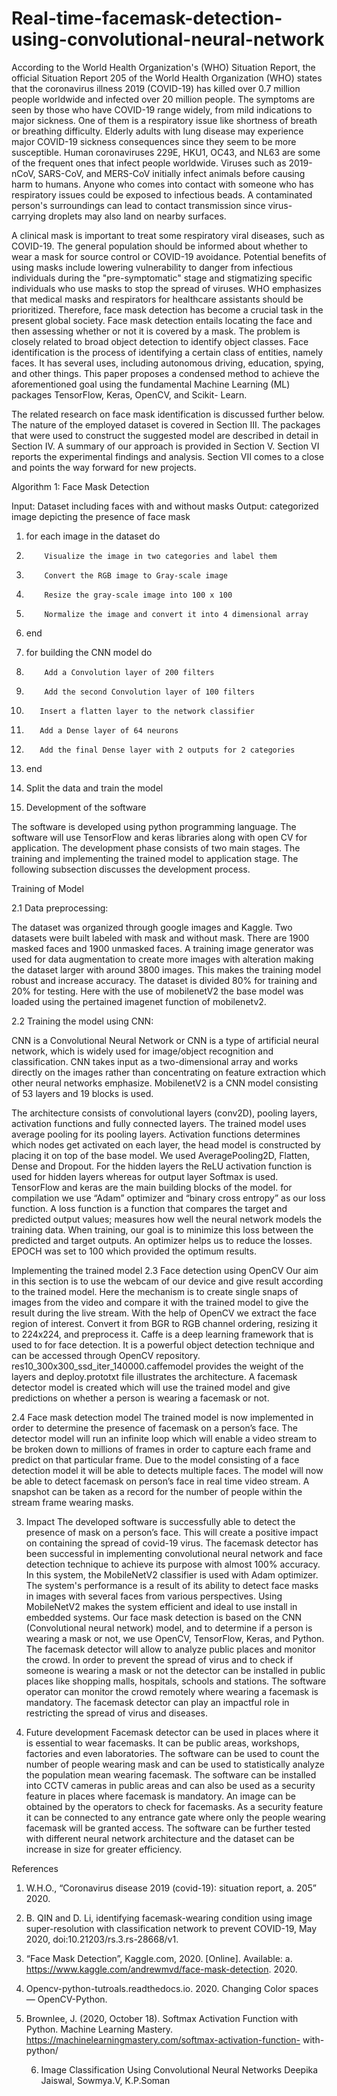 # Real-time-facemask-detection-using-convolutional-neural-network

According to the World Health Organization's (WHO) Situation Report, the official Situation Report 205 of the World Health Organization (WHO) states that the coronavirus illness 2019 (COVID-19) has killed over 0.7 million people worldwide and infected over 20 million people. The symptoms are seen by those who have COVID-19 range widely, from mild indications to major sickness. One of them is a respiratory issue like shortness of breath or breathing difficulty. Elderly adults with lung disease may experience major COVID-19 sickness consequences since they seem to be more susceptible. Human coronaviruses 229E, HKU1, OC43, and NL63 are some of the frequent ones that infect people worldwide. Viruses such as 2019-nCoV, SARS-CoV, and MERS-CoV initially infect animals before causing harm to humans. Anyone who comes into contact with someone who has respiratory issues could be exposed to infectious beads. A contaminated person's surroundings can lead to contact transmission since virus- carrying droplets may also land on nearby surfaces.

A clinical mask is important to treat some respiratory viral diseases, such as COVID-19. The general population should be informed about whether to wear a mask for source control or COVID-19 avoidance. Potential benefits of using masks include lowering vulnerability to danger from infectious individuals during the "pre-symptomatic" stage and stigmatizing specific individuals who use masks to stop the spread of viruses. WHO emphasizes that medical masks and respirators for healthcare assistants should be prioritized. Therefore, face mask detection has become a crucial task in the present global society.
Face mask detection entails locating the face and then assessing whether or not it is covered by a mask. The problem is closely related to broad object detection to identify object classes. Face identification is the process of identifying a certain class of entities, namely faces. It has several uses, including autonomous driving, education, spying, and other things. This paper proposes a condensed method to achieve the aforementioned goal using the fundamental Machine Learning (ML) packages TensorFlow, Keras, OpenCV, and Scikit- Learn.

The related research on face mask identification is discussed further below. The nature of the employed dataset is covered in Section III. The packages that were used to construct the suggested model are described in detail in Section IV. A summary of our approach is provided in Section
V. Section VI reports the experimental findings and analysis. Section VII comes to a close and points the way forward for new projects.


Algorithm 1: Face Mask Detection

Input: Dataset including faces with and without masks
Output: categorized image depicting the presence of face mask
1.	for each image in the dataset do
2.	       Visualize the image in two categories and label them
3.	       Convert the RGB image to Gray-scale image
4.	       Resize the gray-scale image into 100 x 100
5.	       Normalize the image and convert it into 4 dimensional array
6.	end
7.	for building the CNN model do
8.	       Add a Convolution layer of 200 filters
9.	       Add the second Convolution layer of 100 filters
10.	       Insert a flatten layer to the network classifier
11.	       Add a Dense layer of 64 neurons
12.	       Add the final Dense layer with 2 outputs for 2 categories
13.	end
14.	Split the data and train the model

2. Development of the software

The software is developed using python programming language. The software will use TensorFlow and keras libraries along with open CV for application. The development phase consists of two main stages. The training and implementing the trained model to application stage. The following subsection discusses the development process.




Training of Model

2.1 Data preprocessing:

The dataset was organized through google images and Kaggle. Two datasets were built labeled with mask and without mask. There are 1900 masked faces and 1900 unmasked faces. A training image generator was used for data augmentation to create more images with alteration making the dataset larger with around 3800 images. This makes the training model robust and increase accuracy. The dataset is divided 80% for training and 20% for testing. Here with the use of mobilenetV2 the base model was loaded using the pertained imagenet function of mobilenetv2.

2.2 Training the model using CNN:

CNN is a Convolutional Neural Network or CNN is a type of artificial neural network, which is widely used for image/object recognition and classification. CNN takes input as a two-dimensional array and works directly on the images rather than concentrating on feature extraction which other neural networks emphasize. MobilenetV2 is a CNN model consisting of 53 layers and 19 blocks is used.

The architecture consists of convolutional layers (conv2D), pooling layers, activation functions and fully connected layers. The trained model uses average pooling for its pooling layers. Activation functions determines which nodes get activated on each layer, the head model is constructed by placing it on top of the base model. We used AveragePooling2D, Flatten, Dense and Dropout. For the hidden layers the ReLU activation function is used for hidden layers whereas for output layer Softmax is used.     TensorFlow and keras are the main building blocks of the model. for compilation we use “Adam” optimizer and “binary cross entropy” as our loss function. A loss function is a function that compares the target and predicted output values; measures how well the neural network models the training data. When training, our goal is to minimize this loss between the predicted and target outputs. An optimizer helps us to reduce the losses. EPOCH was set to 100 which provided the optimum results.

Implementing the trained model
2.3 Face detection using OpenCV
Our aim in this section is to use the webcam of our device and give result according to the trained model. Here the mechanism is to create single snaps of images from the video and compare it with the trained model to give the result during the live stream. With the help of OpenCV we extract the face region of interest. Convert it from BGR to RGB channel ordering, resizing it to 224x224, and preprocess it. Caffe is a deep learning framework that is used to for face detection. It is a powerful object detection technique and can be accessed through OpenCV repository. res10_300x300_ssd_iter_140000.caffemodel provides the weight of the layers and deploy.prototxt file illustrates the architecture. A facemask detector model is created which will use the trained model and give predictions on whether a person is wearing a facemask or not.

2.4 Face mask detection model
The trained model is now implemented in order to determine the presence of facemask on a person’s face. The detector model will run an infinite loop which will enable a video stream to be broken down to millions of frames in order to capture each frame and predict on that particular frame. Due to the model consisting of a face detection model it will be able to detects multiple faces. The model will now be able to detect facemask on person’s face in real time video stream. A snapshot can be taken as a record for the number of people within the stream frame wearing masks.

3. Impact
The developed software is successfully able to detect the presence of mask on a person’s face. This will create a positive impact on containing the spread of covid-19 virus. The facemask detector has been successful in implementing convolutional neural network and face detection technique to achieve its purpose with almost 100% accuracy. In this system, the MobileNetV2 classifier is used with Adam optimizer. The system's performance is a result of its ability to detect face masks in images with several faces from various perspectives. Using MobileNetV2 makes the system efficient and ideal to use install in embedded systems. Our face mask detection is based on the CNN (Convolutional neural network) model, and to determine if a person is wearing a mask or not, we use OpenCV, TensorFlow, Keras, and Python. The facemask detector will allow to analyze public places and monitor the crowd. In order to prevent the spread of virus and to check if someone is wearing a mask or not the detector can be installed in public places like shopping malls, hospitals, schools and stations. The software operator can monitor the crowd remotely where wearing a facemask is mandatory. The facemask detector can play an impactful role in restricting the spread of virus and diseases.


4. Future development
Facemask detector can be used in places where it is essential to wear facemasks. It can be public areas, workshops, factories and even laboratories. The software can be used to count the number of people wearing mask and can be used to statistically analyze the population mean wearing facemask. The software can be installed into CCTV cameras in public areas and can also be used as a security feature in places where facemask is mandatory. An image can be obtained by the operators to check for facemasks. As a security feature it can be connected to any entrance gate where only the people wearing facemask will be granted access. The software can be further tested with different neural network architecture and the dataset can be increase in size for greater efficiency.


References
1.	W.H.O., “Coronavirus disease 2019 (covid-19): situation report,
a.	205” 2020.
2.	B. QIN and D. Li, identifying facemask-wearing condition using image super-resolution with classification network to prevent COVID-19, May 2020, doi:10.21203/rs.3.rs-28668/v1.
3.	“Face Mask Detection”, Kaggle.com, 2020. [Online]. Available:
a.	https://www.kaggle.com/andrewmvd/face-mask-detection. 2020.
4.	Opencv-python-tutroals.readthedocs.io. 2020. Changing Color spaces — OpenCV-Python.
5.	Brownlee, J. (2020, October 18). Softmax Activation Function with Python. Machine Learning Mastery.
https://machinelearningmastery.com/softmax-activation-function- with-python/ 

      6.   Image Classification Using Convolutional Neural Networks Deepika Jaiswal, Sowmya.V, K.P.Soman
